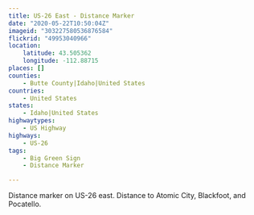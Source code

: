 ```yaml
---
title: US-26 East - Distance Marker
date: "2020-05-22T10:50:04Z"
imageid: "303227580536876584"
flickrid: "49953040966"
location:
    latitude: 43.505362
    longitude: -112.88715
places: []
counties:
    - Butte County|Idaho|United States
countries:
    - United States
states:
    - Idaho|United States
highwaytypes:
    - US Highway
highways:
    - US-26
tags:
    - Big Green Sign
    - Distance Marker

---
```

Distance marker on US-26 east.  Distance to Atomic City, Blackfoot, and Pocatello.